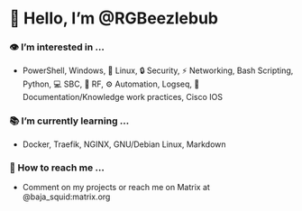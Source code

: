 # 👋 Hello, I’m @RGBeezlebub #
### 👁 I’m interested in ... ###
- PowerShell, Windows, 🐧 Linux, 🔒 Security, ⚡ Networking, Bash Scripting, Python, 💻 SBC, 📶 RF, ⚙ Automation, Logseq, 🧾 Documentation/Knowledge work practices, Cisco IOS
### 📚 I’m currently learning ...  ###
- Docker, Traefik, NGINX, GNU/Debian Linux, Markdown

### 📱 How to reach me ... 
- Comment on my projects or reach me on Matrix at @baja_squid:matrix.org

<!---
RGBeezlebub/RGBeezlebub is a ✨ special ✨ repository because its `README.md` (this file) appears on your GitHub profile.
You can click the Preview link to take a look at your changes.
--->
